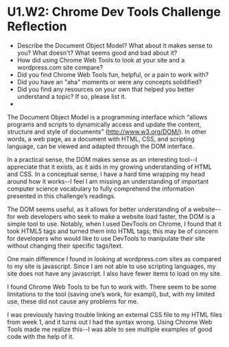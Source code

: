 # U1.W2: Chrome Dev Tools Challenge Reflection

* Describe the Document Object Model? What about it makes sense to you? What doesn't? What seems good and bad about it?
* How did using Chrome Web Tools to look at your site and a wordpress.com site compare?
* Did you find Chrome Web Tools fun, helpful, or a pain to work with?
* Did you have an "aha" moments or were any concepts solidified?
* Did you find any resources on your own that helped you better understand a topic? If so, please list it.
* 

The Document Object Model is a programming interface which “allows programs and scripts to dynamically access and update the content, structure and style of documents” (http://www.w3.org/DOM/).  In other words, a web page, as a document with HTML, CSS, and scripting language, can be viewed and adapted through the DOM interface.  

In a practical sense, the DOM makes sense as an interesting tool--I appreciate that it exists, as it aids in my growing understanding of HTML and CSS.  In a conceptual sense, I have a hard time wrapping my head around how it works--I feel I am missing an understanding of important computer science vocabulary to fully comprehend the information presented in this challenge’s readings.  

The DOM seems useful, as it allows for better understanding of a website--for web developers who seek to make a website load faster, the DOM is a simple tool to use.  Notably, when I used DevTools on Chrome, I found that it took HTML5 tags and turned them into HTML tags; this may be of concern for developers who would like to use DevTools to manipulate their site without changing their specific tags/text.  

One main difference I found in looking at wordpress.com sites as compared to my site is javascript. Since I am not able to use scripting languages, my site does not have any javascript.  I also have fewer items to load on my site.  

I found Chrome Web Tools to be fun to work with.  There seem to be some limitations to the tool (saving one’s work, for exampl), but, with my limited use, these did not cause any problems for me.  

I was previously having trouble linking an external CSS file to my HTML files from week 1, and it turns out I had the syntax wrong.  Using Chrome Web Tools made me realize this--I was able to see multiple examples of good code with the help of it.  
